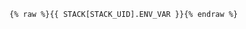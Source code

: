 <!-- usedin: [ _includes/_inlines/Tutorials/common/2003-09-26-sharing-db/2003-09-26-sharing-db_important-v1.md] -->

```
{% raw %}{{ STACK[STACK_UID].ENV_VAR }}{% endraw %}
```

